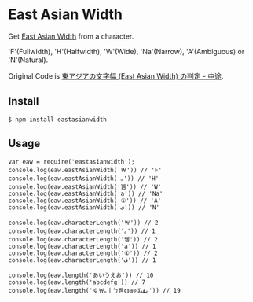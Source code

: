 # East Asian Width

Get [East Asian Width](http://www.unicode.org/reports/tr11/) from a character.

'F'(Fullwidth), 'H'(Halfwidth), 'W'(Wide), 'Na'(Narrow), 'A'(Ambiguous) or 'N'(Natural).

Original Code is [東アジアの文字幅 (East Asian Width) の判定 - 中途](http://d.hatena.ne.jp/takenspc/20111126#1322252878).

## Install

```
$ npm install eastasianwidth
```

## Usage

```
var eaw = require('eastasianwidth');
console.log(eaw.eastAsianWidth('￦')) // 'F'
console.log(eaw.eastAsianWidth('｡')) // 'H'
console.log(eaw.eastAsianWidth('뀀')) // 'W'
console.log(eaw.eastAsianWidth('a')) // 'Na'
console.log(eaw.eastAsianWidth('①')) // 'A'
console.log(eaw.eastAsianWidth('ف')) // 'N'

console.log(eaw.characterLength('￦')) // 2
console.log(eaw.characterLength('｡')) // 1
console.log(eaw.characterLength('뀀')) // 2
console.log(eaw.characterLength('a')) // 1
console.log(eaw.characterLength('①')) // 2
console.log(eaw.characterLength('ف')) // 1

console.log(eaw.length('あいうえお')) // 10
console.log(eaw.length('abcdefg')) // 7
console.log(eaw.length('￠￦｡ￜㄅ뀀¢⟭a⊙①بف')) // 19
```
